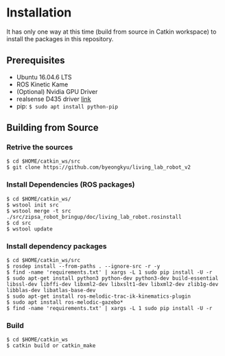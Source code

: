 # Installation

It has only one way at this time (build from source in Catkin workspace) to install the packages in this repository.

## Prerequisites

* Ubuntu 16.04.6 LTS
* ROS Kinetic Kame
* (Optional) Nvidia GPU Driver
* realsense D435 driver [link](https://github.com/IntelRealSense/librealsense/blob/master/doc/distribution_linux.md#installing-the-packages)
* pip: `$ sudo apt install python-pip`


## Building from Source

### Retrive the sources

    $ cd $HOME/catkin_ws/src
    $ git clone https://github.com/byeongkyu/living_lab_robot_v2


### Install Dependencies (ROS packages)

    $ cd $HOME/catkin_ws/
    $ wstool init src
    $ wstool merge -t src ./src/zipsa_robot_bringup/doc/living_lab_robot.rosinstall
    $ cd src
    $ wstool update


### Install dependency packages

    $ cd $HOME/catkin_ws/src
    $ rosdep install --from-paths . --ignore-src -r -y
    $ find -name 'requirements.txt' | xargs -L 1 sudo pip install -U -r
    $ sudo apt-get install python3 python-dev python3-dev build-essential libssl-dev libffi-dev libxml2-dev libxslt1-dev libxml2-dev zlib1g-dev libblas-dev libatlas-base-dev
    $ sudo apt-get install ros-melodic-trac-ik-kinematics-plugin
    $ sudo apt install ros-melodic-gazebo*
    $ find -name 'requirements.txt' | xargs -L 1 sudo pip install -U -r



### Build

    $ cd $HOME/catkin_ws
    $ catkin build or catkin_make

